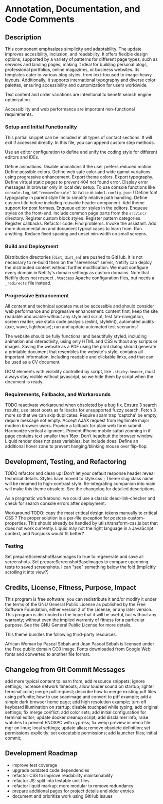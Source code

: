# Annotation, Documentation, and Code Comments 

## Description

This component emphasizes simplicity and adaptability. 
The update improves accesibility, inclusion, and readability.
It offers flexible design options, supported by a variety of patterns for different page types, such as services and landing pages, making it ideal for building personal blogs, professional portfolios, online magazines, or business websites. Its templates cater to various blog styles, from text-focused to image-heavy layouts. Additionally, it supports international typography and diverse color palettes, ensuring accessibility and customization for users worldwide.

Text content and order variations are intentional to benefit search engine optimization.

Accessibility and web performance are important non-functional requirements.

### Setup and Initial Functionality

This partial snippet can be included in all types of contact sections.
It will exit if accessed directly.
In this file, you can append custom step methods.

Use an editor configuration to define and unify the coding style for different editors and IDEs.

Define animations. Disable animations if the user prefers reduced motion.
Define possible colors.
Define web safe color and wide gamut variations using progressive enhancement.
Export theme colors. Export typography.
Define virtual static pages to prevent 404 not found error.
Display error messages in browser only in local dev setup.
To use console functions like `console.log`, set `"removeConsole"` to `false` in `babel.config.json` !
Define font typography in parent style file to simplify relative path handling.
Define custom title before including reusable header component.
Add theme support for post formats.
Enqueue editor styles in the editors.
Enqueue styles on the front-end.
Include common page parts from the `src/inc/` directory.
Register custom block styles.
Register pattern categories.
Register callbacks.
Refactor code.
Find problems.
Invoke the assistant.
Add more documentation and document typical cases to learn from.
Run anything.
Reduce fixed spacing and unset min-width on small screens.

### Build and Deployment

Distribution directories (`dist`, `dist_en`) are pushed to GitHub.
It is not necessary to re-build them on the "serverless" server,
Netlify can deploy the distributed content without further modification.
We must configure every domain in Netlify's domain settings as custom domains.
Note that Netlify does not respect `.htaccess` Apache configuration files, but needs a `_redirects` file instead.

### Progressive Enhancement

All content and technical updates must be accessible and should consider web performance and
progressive enhancement: content first, keep the site readable and usable without any style and script,
test tab-navigation, screen reader; use static code analysis (eslint, stylelint), automated audits
(axe, wave, lighthouse); run and update automated test scenarios!

The website should be fully functional and beautifully styled, including animation and interactivity,
using only HTML and CSS without any scripts or images. Saving the website as a PDF using the print dialog
should generate a printable document that resembles the website's style, contains all important information,
including readable and clickable links, and that can be used as a CV document.

DOM elements with visibility controlled by script, like `.sticky-header`,
must always stay visible without javascript, so we hide them by script when the document is ready.

### Requirements, Fallbacks, and Workarounds

TODO reactivate workaround when obsoleted by a bug fix.
Ensure 3 search results, use latest posts as fallbacks for unsupported fuzzy search.
Fetch 3 more so that we can skip duplicates.
Require spam trap 'captcha' be empty, require message not empty.
Accept AJAX request from legitimate major modern browser users.
Provice a fallback for plain web form submit.
Harmonize vertical alignment.
Prevent iPhone mobile safari zooming in if page contains text smaller than 16px.
Don’t headbutt the browser window.
Liquid render does not pass variables, but include does.
Define an additional hover zone to prevent hanging/blinking mouse over flip-flop.

## Development, Testing, and Refactoring

TODO refactor and clean up!
Don’t let your default response header reveal technical details.
Styles have moved to style.css ;
Theme slug class name will be renamed to high-contrast style.
Re-integrating companion into main will make this theme obsolete.
See the changelog for detailed descriptions.

As a pragmatic workaround, we could use a classic dead-link-checker and check for search console errors after deployment.

Workaround TODO: copy the most critical design tokens manually to critical CSS ?
The proper solution is a per-file exception for postcss-custom-properties.
This should already be handled by utils/transform-css.js
but that does not work currently.
Liquid may not the right language in a JavaScript context, and Nunjucks would fit better?

### Testing

Set prepareScreenshotBaseImages to true to regenerate and save all screenshots.
Set prepareScreenshotBaseImages to compare upcoming tests to saved screenshots.
I can "see" something below the fold (implicitly scrolling it into view?)

## Credits, License, Fitness, Purpose, Impact

This program is free software: you can redistribute it and/or modify it under the terms of the GNU General Public License as published by the Free Software Foundation, either version 2 of the License, or any later version. This program is distributed in the hope that it will be useful, but without any warranty; without even the implied warranty of  fitness for a particular purpose. See the GNU General Public License for more details.

This theme bundles the following third-party resources.

African Woman by Pascal Sébah and Jean Pascal Sébah is licensed under the  Free public domain CC0 image.
Fonts downloaded from Google Web fonts and converted to another file format.

## Changelog from Git Commit Messages

add more typical content to learn from;
add resource snippets;
ignore settings;
increase network timeouts;
allow louder sound on startup;
lighter terminal color;
merge pull request;
describe how to merge existing pdf files using pdfunite;
how to use scanimage and convert to pdf example;
add a simple dark browser home page;
add high resolution example;
turn off keyboard illumination on startup;
disable touchpad while typing;
add original settings;
fix merge conflict;
add color sets;
add initial configuration for terminal editor;
update docker cleanup script;
add disclaimer info;
raise watches to prevent ENOSPC with cypress;
fix webp preview in nemo file mgr on linux;
local settings;
update alias;
remove obsolete definition;
set permissions explicitly;
set executable permissions;
add launcher files;
initial commit;

## Development Roadmap

- improve test coverage
- upgrade outdated code dependencies
- refactor CSS to improve readability maintainability
- refactor JS: split into testable unit files
- refactor liquid markup: more modular to remove redundancy
- prepare additional pages for project details and older entries
- document and prioritize work using GitHub issues